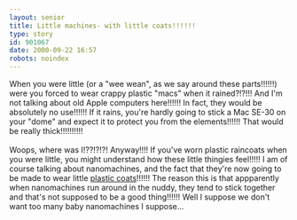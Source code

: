 ```yaml
---
layout: senior
title: Little machines- with little coats!!!!!!
type: story
id: 901067
date: 2000-09-22 16:57
robots: noindex
---
```

When you were little (or a "wee wean", as we say around these parts!!!!!!) were you forced to wear crappy plastic "macs" when it rained?!?!!! And I'm not talking about old Apple computers here!!!!!! In fact, they would be absolutely no use!!!!!! If it rains, you're hardly going to stick a Mac SE-30 on your "dome" and expect it to protect you from the elements!!!!!! That would be really thick!!!!!!!!!!<br/><br/>Woops, where was I!??!?!?! Anyway!!!! If you've worn plastic raincoats when you were little, you might understand how these little thingies feel!!!!! I am of course talking about nanomachines, and the fact that they're now going to be made to wear little <a href="http://news.uns.purdue.edu/html4ever/0009.Wei.nanoparticles.html">plastic coats</a>!!!!!! The reason this is that appparently when nanomachines run around in the nuddy, they tend to stick together and that's not supposed to be a good thing!!!!!! Well I suppose we don't want too many baby nanomachines I suppose...